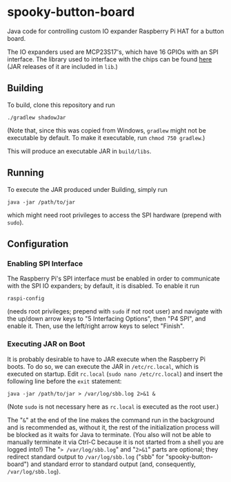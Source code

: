 # spooky-button-board
Java code for controlling custom IO expander Raspberry Pi HAT for a button
board.

The IO expanders used are MCP23S17's, which have 16 GPIOs with an SPI
interface. The library used to interface with the chips can be found
[here](https://github.com/Ro5bert/MCP23S17) (JAR releases of it are included
in `lib`.)

## Building
To build, clone this repository and run

    ./gradlew shadowJar
    
(Note that, since this was copied from Windows, `gradlew` might not be
executable by default. To make it executable, run `chmod 750 gradlew`.)

This will produce an executable JAR in `build/libs`.

## Running
To execute the JAR produced under Building, simply run

    java -jar /path/to/jar
    
which might need root privileges to access the SPI hardware (prepend with
`sudo`).

## Configuration

### Enabling SPI Interface
The Raspberry Pi's SPI interface must be enabled in order to communicate with
the SPI IO expanders; by default, it is disabled. To enable it run

    raspi-config
    
(needs root privileges; prepend with `sudo` if not root user) and navigate
with the up/down arrow keys to "5 Interfacing Options", then "P4 SPI", and
enable it. Then, use the left/right arrow keys to select "Finish".

### Executing JAR on Boot
It is probably desirable to have to JAR execute when the Raspberry Pi boots.
To do so, we can execute the JAR in `/etc/rc.local`, which is executed on
startup. Edit `rc.local` (`sudo nano /etc/rc.local`) and insert the following
line before the `exit` statement:

    java -jar /path/to/jar > /var/log/sbb.log 2>&1 &
    
(Note `sudo` is not necessary here as `rc.local` is executed as the root
user.)

The "`&`" at the end of the line makes the command run in the background and
is recommended as, without it, the rest of the initialization process will be
blocked as it waits for Java to terminate. (You also will not be able to
manually terminate it via Ctrl-C because it is not started from a shell you
are logged into!) The "`> /var/log/sbb.log`" and "`2>&1`" parts are optional;
they redirect standard output to `/var/log/sbb.log` ("sbb" for
"spooky-button-board") and standard error to standard output (and,
consequently, `/var/log/sbb.log`).
